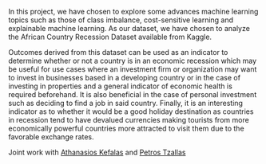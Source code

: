 In this project, we have chosen to explore some advances machine learning topics such as those of class imbalance, cost-sensitive learning and explainable machine learning. As our dataset, we have chosen to analyze the African Country Recession Dataset available from Kaggle.

Outcomes derived from this dataset can be used as an indicator to determine whether or not a country is in an economic recession which may be useful for use cases where an investment firm or organization may want to invest in businesses based in a developing country or in the case of investing in properties and a general indicator of economic health is required beforehand. It is also beneficial in the case of personal investment such as deciding to find a job in said country. Finally, it is an interesting indicator as to whether it would be a good holiday destination as countries in recession tend to have devalued currencies making tourists from more economically powerful countries more attracted to visit them due to the favorable exchange rates.

Joint work with [Athanasios Kefalas](https://github.com/athankefalas) and [Petros Tzallas](https://github.com/ptzallas)
